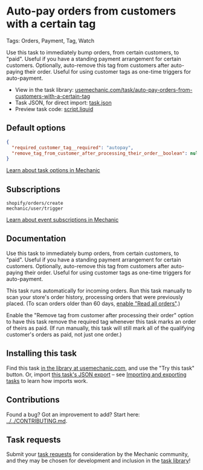 # Auto-pay orders from customers with a certain tag

Tags: Orders, Payment, Tag, Watch

Use this task to immediately bump orders, from certain customers, to "paid". Useful if you have a standing payment arrangement for certain customers. Optionally, auto-remove this tag from customers after auto-paying their order. Useful for using customer tags as one-time triggers for auto-payment.

* View in the task library: [usemechanic.com/task/auto-pay-orders-from-customers-with-a-certain-tag](https://usemechanic.com/task/auto-pay-orders-from-customers-with-a-certain-tag)
* Task JSON, for direct import: [task.json](../../tasks/auto-pay-orders-from-customers-with-a-certain-tag.json)
* Preview task code: [script.liquid](./script.liquid)

## Default options

```json
{
  "required_customer_tag__required": "autopay",
  "remove_tag_from_customer_after_processing_their_order__boolean": null
}
```

[Learn about task options in Mechanic](https://docs.usemechanic.com/article/471-task-options)

## Subscriptions

```liquid
shopify/orders/create
mechanic/user/trigger
```

[Learn about event subscriptions in Mechanic](https://docs.usemechanic.com/article/408-subscriptions)

## Documentation

Use this task to immediately bump orders, from certain customers, to "paid". Useful if you have a standing payment arrangement for certain customers. Optionally, auto-remove this tag from customers after auto-paying their order. Useful for using customer tags as one-time triggers for auto-payment.

This task runs automatically for incoming orders. Run this task manually to scan your store's order history, processing orders that were previously placed. (To scan orders older than 60 days, [enable "Read all orders"](https://help.usemechanic.com/tutorials/enabling-read_all_orders).)

Enable the "Remove tag from customer after processing their order" option to have this task remove the required tag whenever this task marks an order of theirs as paid. (If run manually, this task will still mark all of the qualifying customer's orders as paid, not just one order.)

## Installing this task

Find this task [in the library at usemechanic.com](https://usemechanic.com/task/auto-pay-orders-from-customers-with-a-certain-tag), and use the "Try this task" button. Or, import [this task's JSON export](../../tasks/auto-pay-orders-from-customers-with-a-certain-tag.json) – see [Importing and exporting tasks](https://docs.usemechanic.com/article/505-importing-and-exporting-tasks) to learn how imports work.

## Contributions

Found a bug? Got an improvement to add? Start here: [../../CONTRIBUTING.md](../../CONTRIBUTING.md).

## Task requests

Submit your [task requests](https://mechanic.canny.io/task-requests) for consideration by the Mechanic community, and they may be chosen for development and inclusion in the [task library](https://tasks.mechanic.dev/)!
